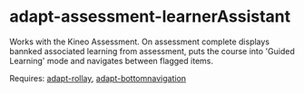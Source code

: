adapt-assessment-learnerAssistant
=================================

Works with the Kineo Assessment. On assessment complete displays bannked associated learning from assessment, puts the course into 'Guided Learning' mode and navigates between flagged items.

Requires: [adapt-rollay](https://github.com/cgkineo/adapt-rollay), [adapt-bottomnavigation](https://github.com/cgkineo/adapt-bottomnavigation)